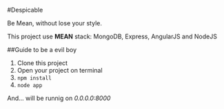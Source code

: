 #Despicable

Be Mean, without lose your style.

This project use **MEAN** stack: MongoDB, Express, AngularJS and NodeJS


##Guide to be a evil boy
1. Clone this project
2. Open your project on terminal
3. `npm install`
4. `node app`


And... will be runnig on *0.0.0.0:8000*
